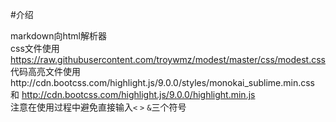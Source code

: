 #介绍  

markdown向html解析器  
css文件使用 https://raw.githubusercontent.com/troywmz/modest/master/css/modest.css  
代码高亮文件使用http://cdn.bootcss.com/highlight.js/9.0.0/styles/monokai_sublime.min.css 和 http://cdn.bootcss.com/highlight.js/9.0.0/highlight.min.js  
注意在使用过程中避免直接输入`<` `>` `&`三个符号
